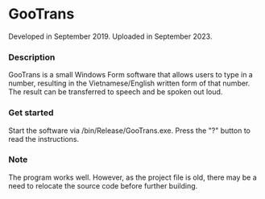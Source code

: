 # GooTrans
Developed in September 2019. Uploaded in September 2023.

### Description
GooTrans is a small Windows Form software that allows users to type in a number, resulting in the Vietnamese/English written form of that number. The result can be transferred to speech and be spoken out loud.

### Get started
Start the software via /bin/Release/GooTrans.exe. 
Press the "?" button to read the instructions.

### Note
The program works well. However, as the project file is old, there may be a need to relocate the source code before further building.
